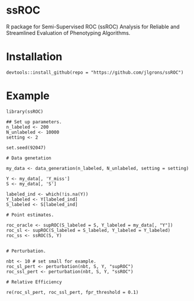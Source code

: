 # ssROC

R package for Semi-Supervised ROC (ssROC) Analysis for Reliable and Streamlined Evaluation of Phenotyping Algorithms.


# Installation

```{R, eval = FALSE}
devtools::install_github(repo = "https://github.com/jlgrons/ssROC")
```

# Example
```{R, eval = FALSE}
library(ssROC)

## Set up parameters.
n_labeled <- 200
N_unlabeled <- 10000
setting <- 2

set.seed(92047)

# Data genetation

my_data <- data_generation(n_labeled, N_unlabeled, setting = setting)

Y <- my_data[, 'Y_miss']
S <- my_data[, 'S']

labeled_ind <- which(!is.na(Y))
Y_labeled <- Y[labeled_ind]
S_labeled <- S[labeled_ind]

# Point estimates.

roc_oracle <- supROC(S_labeled = S, Y_labeled = my_data[, "Y"])
roc_sl <- supROC(S_labeled = S_labeled, Y_labeled = Y_labeled)
roc_ss <- ssROC(S, Y)


# Perturbation.

nbt <- 10 # set small for example.
roc_sl_pert <- perturbation(nbt, S, Y, "supROC")
roc_ssl_pert <- perturbation(nbt, S, Y, "ssROC")

# Relative Efficiency

re(roc_sl_pert, roc_ssl_pert, fpr_threshold = 0.1)
```
